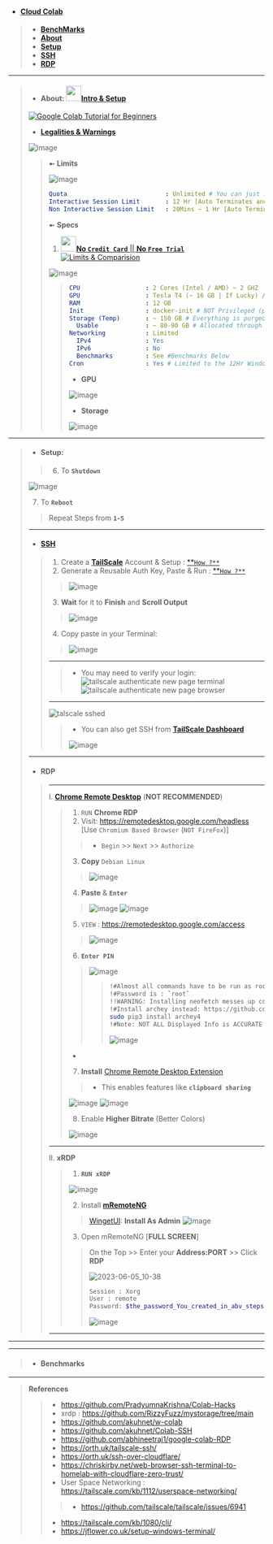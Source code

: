 - #### [Cloud Colab](https://colab.research.google.com)
> - [**BenchMarks**](https://github.com/Azathothas/BugGPT-Tools/tree/main/free-tiers/VPS/Google%20Colab#customization--qol-changes)
> - [**About**](https://github.com/Azathothas/BugGPT-Tools/tree/main/free-tiers/VPS/Google%20Colab#about-intro--setup)
> - [**Setup**](https://github.com/Azathothas/BugGPT-Tools/tree/main/free-tiers/VPS/Google%20Colab#setup)
> - [**SSH**](https://github.com/Azathothas/BugGPT-Tools/tree/main/free-tiers/VPS/Google%20Colab#ssh)
> - [**RDP**](https://github.com/Azathothas/BugGPT-Tools/blob/main/free-tiers/VPS/Google%20Colab/README.md#rdp)
---
> - #### About: [<img src="https://github.com/Azathothas/BugGPT-Tools/assets/58171889/7737d632-1cf6-46a0-8b3a-644482b9022d" width="30" height="30">**Intro** & **Setup**](https://www.youtube.com/watch?v=g0xu9DA4gDw)
> [![Google Colab Tutorial for Beginners](https://img.youtube.com/vi/g0xu9DA4gDw/maxresdefault.jpg)](https://www.youtube.com/watch?v=g0xu9DA4gDw)
> 
> - [**Legalities & Warnings**](https://research.google.com/colaboratory/faq.html)
> 
> ![image](https://github.com/Azathothas/BugGPT-Tools/assets/58171889/d37139c1-5f59-4613-a043-82839d39b5ee)
>
> > ➼ **Limits**
> > 
> > ![image](https://github.com/Azathothas/BugGPT-Tools/assets/58171889/ff3c76fb-cad8-47a6-a6f0-1ad5b42d3b93)
> > 
> > ```yaml
> > Quota                           : Unlimited # You can just reset & run again 
> > Interactive Session Limit       : 12 Hr [Auto Terminates and Loses Persistance] # Interactive = You continously use the Shell Environment
> > Non Interactive Session Limit   : 20Mins ~ 1 Hr [Auto Terminates and Loses Persistance] # Non Interactive = You do nothing & Shell Environment is Idle
> > ```
> > ➼ **Specs**
> > 1. [<img src="https://github.com/Azathothas/BugGPT-Tools/assets/58171889/7737d632-1cf6-46a0-8b3a-644482b9022d" width="30" height="30">**No `Credit Card`** || **No `Free Trial`**](https://www.youtube.com/watch?v=g0xu9DA4gDw)
> > [![Limits & Comparision](https://img.youtube.com/vi/em9vpO-YS3Y/maxresdefault.jpg)](https://www.youtube.com/watch?v=em9vpO-YS3Y)
> > 
> > ![image](https://github.com/Azathothas/BugGPT-Tools/assets/58171889/c99801e7-0db0-4936-8852-6bdcc545b6e9)
> > 
> > > ```YAML
> > > CPU                  : 2 Cores (Intel / AMD) ~ 2 GHZ
> > > GPU                  : Tesla T4 (~ 16 GB | If Lucky) /K80 (~ 12 GB If Unlucky) | tGPU  # Not Always Available (If Really unlucky): https://www.kaggle.com/general/251969
> > > RAM                  : 12 GB
> > > Init                 : docker-init # NOT Privileged (ps -p 1 -o comm=)
> > > Storage (Temp)       : ~ 150 GB # Everything is purged & deleted 
> > >   Usable             : ~ 80-90 GB # Allocated through different Partitions
> > > Networking           : Limited
> > >   IPv4               : Yes
> > >   IPv6               : No
> > >   Benchmarks         : See #Benchmarks Below
> > > Cron                 : Yes # Limited to the 12Hr Window ofc
> > > ```
> > > - **GPU**
> > > 
> > > ![image](https://github.com/Azathothas/BugGPT-Tools/assets/58171889/feb06f9e-db8f-4b1b-8b78-6b7fab0af049)
> > >
> > > - **Storage**
> > > 
> > > ![image](https://github.com/Azathothas/BugGPT-Tools/assets/58171889/9f1b634f-47d3-413c-bbd6-9f22e0be97e9)
> > > 
----
> - #### Setup:
>
> > 6. To **`Shutdown`**
> 
> ![image](https://github.com/Azathothas/BugGPT-Tools/assets/58171889/2316fc67-c17e-419f-8139-7e3785bcc41a)
> 
> 7. To **`Reboot`**
> > Repeat Steps from **`1-5`**
> > 
> ---
> - #### [**SSH**](https://tailscale.com/kb/1193/tailscale-ssh/)
> > 1. Create a [**TailScale**](https://tailscale.com) Account & Setup : [**`How ?**`](https://github.com/Azathothas/BugGPT-Tools/tree/main/free-tiers/VPN%20(Tunnels%20&%20Proxies)/Tailscale#setup)
> > 2. Generate a Reusable Auth Key, Paste & Run : [**`How ?**`](https://github.com/Azathothas/BugGPT-Tools/tree/main/free-tiers/VPN%20(Tunnels%20&%20Proxies)/Tailscale#2-login)
> > > ![image](https://github.com/Azathothas/BugGPT-Tools/assets/58171889/c23bc689-14f6-420d-86e2-c479c920febc)
> > > 
> > 3. **Wait** for it to **Finish** and **Scroll Output**
> > > 
> > > ![image](https://github.com/Azathothas/BugGPT-Tools/assets/58171889/033f29a5-6f23-4504-b97f-b42bb5f3dd92)
> > > 
> > 4. Copy paste in your Terminal:
> > >
> > > ![image](https://github.com/Azathothas/BugGPT-Tools/assets/58171889/b6ced77b-c202-405a-b048-11603e2c266f)
> > >
> > ---
> > > - You may need to verify your login:
> > > ![tailscale authenticate new page terminal](https://github.com/Azathothas/BugGPT-Tools/assets/58171889/0c0eb3ac-83d3-498a-92fa-9fdf68a05d4a)
> > > ![tailscale authenticate new page browser](https://github.com/Azathothas/BugGPT-Tools/assets/58171889/6df8d091-a7db-42ec-861b-cb50db0ae414)
> > ---
> > ![talscale sshed](https://github.com/Azathothas/BugGPT-Tools/assets/58171889/b91295d3-8be7-44bb-87eb-970288dbfc52) 
> > > 
> > > - You can also get SSH from [**TailScale Dashboard**](https://login.tailscale.com/admin/services)
> > >  
> > > ![image](https://github.com/Azathothas/BugGPT-Tools/assets/58171889/cc6ea1d3-8b56-42ff-a4aa-0270b2fd8503)
> ---
> - #### **RDP**
> > ---
> > I. [**Chrome Remote Desktop**](https://remotedesktop.google.com) (**NOT RECOMMENDED**)
> > > 1. `RUN` **Chrome RDP**
> > > 2. Visit: https://remotedesktop.google.com/headless [Use `Chromium Based Browser` (`NOT FireFox`)]
> > > > - `Begin` >> `Next` >> `Authorize`
> > > 3. **Copy** `Debian Linux`
> > > > 
> > > > ![image](https://github.com/Azathothas/BugGPT-Tools/assets/58171889/2cb4824b-493e-4c72-a0cf-dbd8204f9740)
> > > >
> > > 4. **Paste** & **`Enter`**
> > > > 
> > > > ![image](https://github.com/Azathothas/BugGPT-Tools/assets/58171889/774d924f-7635-4964-8535-2add26cd07fa)
> > > > ![image](https://github.com/Azathothas/BugGPT-Tools/assets/58171889/b3826997-91f9-4cfb-9a1a-b45b3e99c741)
> > > > 
> > > 5. `VIEW` : https://remotedesktop.google.com/access
> > > > 
> > > > ![image](https://github.com/Azathothas/BugGPT-Tools/assets/58171889/750e60f8-c858-4136-928c-094fe924a150)
> > > > 
> > > 6. **`Enter PIN`**
> > > >
> > > > ![image](https://github.com/Azathothas/BugGPT-Tools/assets/58171889/ead2da79-8faa-4122-bdb2-824679988aea)
> > > > 
> > > > > ```bash
> > > > > !#Almost all commands have to be run as root: `sudo`
> > > > > !#Password is : `root`
> > > > > !!WARNING: Installing neofetch messes up colors
> > > > > !#Install archey instead: https://github.com/HorlogeSkynet/archey4
> > > > > sudo pip3 install archey4
> > > > > !#Note: NOT ALL Displayed Info is ACCURATE
> > > > > ```
> > > > > ![image](https://github.com/Azathothas/BugGPT-Tools/assets/58171889/76bf2222-d3db-4e96-a632-b8978d4bee4f)
> > > >
> > > - 
> > > 7. **Install** [Chrome Remote Desktop Extension](https://chrome.google.com/webstore/detail/chrome-remote-desktop/inomeogfingihgjfjlpeplalcfajhgai)
> > > > - This enables features like **`clipboard sharing`**
> > > 
> > > ![image](https://github.com/Azathothas/BugGPT-Tools/assets/58171889/56a25ab6-9bfd-4a4c-b21e-d5436f87483d)
> > > ![image](https://github.com/Azathothas/BugGPT-Tools/assets/58171889/af1ff456-c258-41af-b976-fd1e4a2bae20)
> > >
> > > 8. Enable **Higher Bitrate** (Better Colors)
> > > 
> > > ![image](https://github.com/Azathothas/BugGPT-Tools/assets/58171889/b2ff44e9-a322-4d89-929c-ce0213152c48)
> > >
> > ---
> > II. **xRDP**
> > > 1. **`RUN xRDP`**
> > >
> > > ![image](https://github.com/Azathothas/BugGPT-Tools/assets/58171889/a0b4b791-f6ce-4bd5-9b04-c16f10f5e1eb)
> > > 
> > > 2. Install [**mRemoteNG**](https://github.com/mRemoteNG/mRemoteNG)
> > > 
> > > > [WingetUI](https://github.com/marticliment/WingetUI): **Install As Admin**
> > > > ![image](https://github.com/Azathothas/BugGPT-Tools/assets/58171889/c3b27b53-27e3-4e4b-9750-c38a31070fe9)
> > > > 
> > > 3. Open mRemoteNG [**FULL SCREEN**]
> > > > On the Top >> Enter your **Address:PORT** >> Click **RDP**
> > > > 
> > > > ![2023-06-05_10-38](https://github.com/Azathothas/BugGPT-Tools/assets/58171889/6fa2410d-30aa-49fa-bc77-dab7aff56adf)
> > > > 
> > > > ```bash
> > > > Session : Xorg
> > > > User : remote
> > > > Password: $the_password_You_created_in_abv_steps
> > > > ```
> > > > ![image](https://github.com/Azathothas/BugGPT-Tools/assets/58171889/75afe6c2-881d-45c0-bdd8-e5e32be3bfe2)
> > ---
---





---
> - #### Benchmarks







---
> **References**
> > - https://github.com/PradyumnaKrishna/Colab-Hacks
> > - xrdp : https://github.com/RizzyFuzz/mystorage/tree/main 
> > - https://github.com/akuhnet/w-colab
> > - https://github.com/akuhnet/Colab-SSH
> > - https://github.com/abhineetraj1/google-colab-RDP
> > - https://orth.uk/tailscale-ssh/
> > - https://orth.uk/ssh-over-cloudflare/
> > - https://chriskirby.net/web-browser-ssh-terminal-to-homelab-with-cloudflare-zero-trust/
> > - User Space Networking : https://tailscale.com/kb/1112/userspace-networking/
> > > - https://github.com/tailscale/tailscale/issues/6941
> > - https://tailscale.com/kb/1080/cli/
> > - https://jflower.co.uk/setup-windows-terminal/
